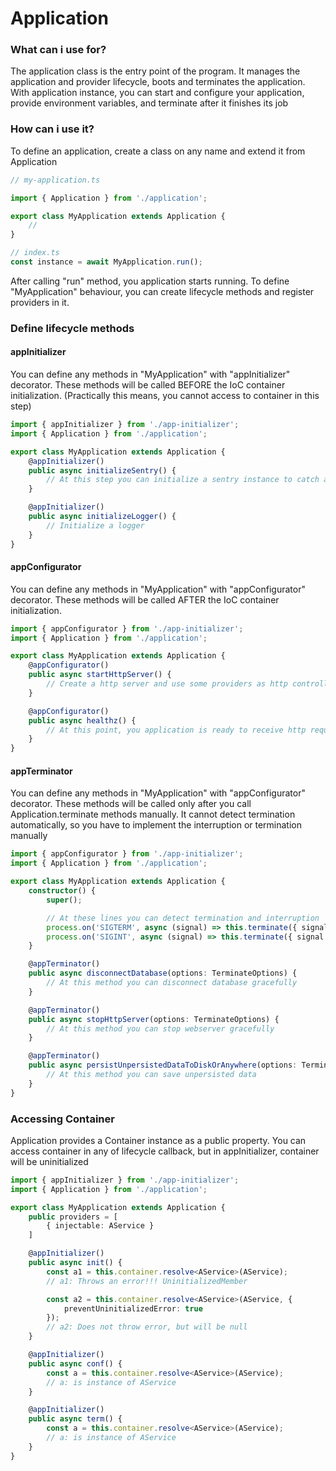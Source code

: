 # Application

### What can i use for?

The application class is the entry point of the program. It manages the application and provider lifecycle, boots and
terminates the application. With application instance, you can start and configure your application, provide environment
variables, and terminate after it finishes its job

### How can i use it?

To define an application, create a class on any name and extend it from Application

```typescript
// my-application.ts

import { Application } from './application';

export class MyApplication extends Application {
    //
}

// index.ts
const instance = await MyApplication.run();
```

After calling "run" method, you application starts running. To define "MyApplication" behaviour, you can create
lifecycle methods and register providers in it.

### Define lifecycle methods

#### appInitializer

You can define any methods in "MyApplication" with "appInitializer" decorator. These methods will be called BEFORE the
IoC container initialization. (Practically this means, you cannot access to container in this step)

```typescript
import { appInitializer } from './app-initializer';
import { Application } from './application';

export class MyApplication extends Application {
    @appInitializer()
    public async initializeSentry() {
        // At this step you can initialize a sentry instance to catch and analyze errors
    }

    @appInitializer()
    public async initializeLogger() {
        // Initialize a logger
    }
}
```

#### appConfigurator

You can define any methods in "MyApplication" with "appConfigurator" decorator. These methods will be called AFTER the
IoC container initialization.

```typescript
import { appConfigurator } from './app-initializer';
import { Application } from './application';

export class MyApplication extends Application {
    @appConfigurator()
    public async startHttpServer() {
        // Create a http server and use some providers as http controller from container
    }

    @appConfigurator()
    public async healthz() {
        // At this point, you application is ready to receive http requests
    }
}
```

#### appTerminator

You can define any methods in "MyApplication" with "appConfigurator" decorator. These methods will be called only after
you call Application.terminate methods manually. It cannot detect termination automatically, so you have to implement
the interruption or termination manually

```typescript
import { appConfigurator } from './app-initializer';
import { Application } from './application';

export class MyApplication extends Application {
    constructor() {
        super();

        // At these lines you can detect termination and interruption
        process.on('SIGTERM', async (signal) => this.terminate({ signal }));
        process.on('SIGINT', async (signal) => this.terminate({ signal }));
    }

    @appTerminator()
    public async disconnectDatabase(options: TerminateOptions) {
        // At this method you can disconnect database gracefully
    }

    @appTerminator()
    public async stopHttpServer(options: TerminateOptions) {
        // At this method you can stop webserver gracefully
    }

    @appTerminator()
    public async persistUnpersistedDataToDiskOrAnywhere(options: TerminateOptions) {
        // At this method you can save unpersisted data
    }
}
```

### Accessing Container

Application provides a Container instance as a public property. You can access container in any of lifecycle callback,
but in appInitializer, container will be uninitialized

```typescript
import { appInitializer } from './app-initializer';
import { Application } from './application';

export class MyApplication extends Application {
    public providers = [
        { injectable: AService }
    ]

    @appInitializer()
    public async init() {
        const a1 = this.container.resolve<AService>(AService);
        // a1: Throws an error!!! UninitializedMember

        const a2 = this.container.resolve<AService>(AService, {
            preventUninitializedError: true
        });
        // a2: Does not throw error, but will be null
    }

    @appInitializer()
    public async conf() {
        const a = this.container.resolve<AService>(AService);
        // a: is instance of AService
    }

    @appInitializer()
    public async term() {
        const a = this.container.resolve<AService>(AService);
        // a: is instance of AService
    }
}
```

